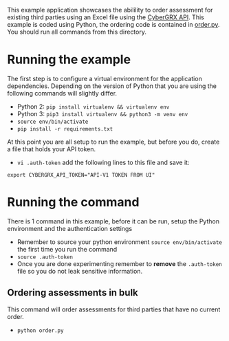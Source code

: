 This example application showcases the abilility to order assessment for existing third parties using an Excel file using the [CyberGRX API](https://api.cybergrx.com/v1/swagger/).  This example is coded using Python, the ordering code is contained in [order.py](./order.py).  You should run all commands from this directory.

# Running the example
The first step is to configure a virtual environment for the application dependencies.  Depending on the version of Python that you are using the following commands will slightly differ.
- Python 2: `pip install virtualenv && virtualenv env`
- Python 3: `pip3 install virtualenv && python3 -m venv env`
- `source env/bin/activate`
- `pip install -r requirements.txt`

At this point you are all setup to run the example, but before you do, create a file that holds your API token. 
- `vi .auth-token` add the following lines to this file and save it:
```
export CYBERGRX_API_TOKEN="API-V1 TOKEN FROM UI"
```

# Running the command
There is 1 command in this example, before it can be run, setup the Python environment and the authentication settings
- Remember to source your python environment `source env/bin/activate` the first time you run the command
- `source .auth-token`
- Once you are done experimenting remember to **remove** the `.auth-token` file so you do not leak sensitive information.

## Ordering assessments in bulk
This command will order assessments for third parties that have no current order.
- `python order.py`

